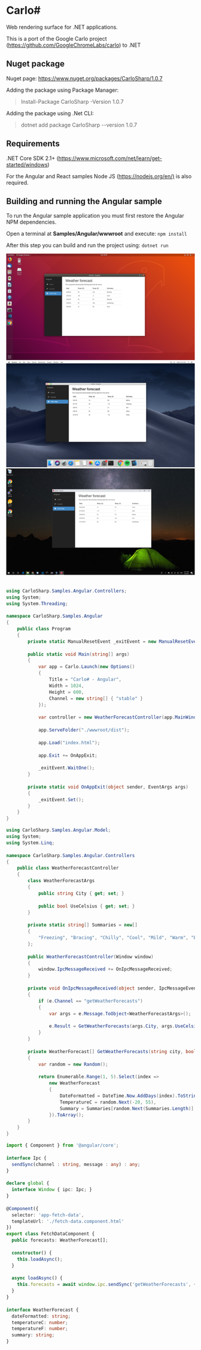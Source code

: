 # Carlo# #

Web rendering surface for .NET applications.

This is a port of the Google Carlo project (<https://github.com/GoogleChromeLabs/carlo>) to .NET

## Nuget package

Nuget page: <https://www.nuget.org/packages/CarloSharp/1.0.7>

Adding the package using Package Manager:

> Install-Package CarloSharp -Version 1.0.7

Adding the package using .Net CLI:

> dotnet add package CarloSharp --version 1.0.7

## Requirements ##

.NET Core SDK 2.1+ (<https://www.microsoft.com/net/learn/get-started/windows>)

For the Angular and React samples Node JS (<https://nodejs.org/en/)> is also required.

## Building and running the Angular sample ##

To run the Angular sample application you must first restore the Angular NPM dependencies.

Open a terminal at **Samples/Angular/wwwroot** and execute:
`npm install`

After this step you can build and run the project using:
`dotnet run`

![alt text](Samples/LinuxAngular01.png "Carlo# Running Angular sample on Linux")
![alt text](Samples/MacOSAngular01.png "Carlo# Running Angular sample on MacOS")
![alt text](Samples/Win10Angular01.png "Carlo# Running Angular sample on Windows")

```cs

using CarloSharp.Samples.Angular.Controllers;
using System;
using System.Threading;

namespace CarloSharp.Samples.Angular
{
    public class Program
    {
        private static ManualResetEvent _exitEvent = new ManualResetEvent(false);

        public static void Main(string[] args)
        {
            var app = Carlo.Launch(new Options()
            {
                Title = "Carlo# - Angular",
                Width = 1024,
                Height = 600,
                Channel = new string[] { "stable" }
            });

            var controller = new WeatherForecastController(app.MainWindow);

            app.ServeFolder("./wwwroot/dist");

            app.Load("index.html");

            app.Exit += OnAppExit;

            _exitEvent.WaitOne();
        }

        private static void OnAppExit(object sender, EventArgs args)
        {
            _exitEvent.Set();
        }
    }
}
```

```cs
using CarloSharp.Samples.Angular.Model;
using System;
using System.Linq;

namespace CarloSharp.Samples.Angular.Controllers
{
    public class WeatherForecastController
    {
        class WeatherForecastArgs
        {
            public string City { get; set; }

            public bool UseCelsius { get; set; }
        }

        private static string[] Summaries = new[]
        {
            "Freezing", "Bracing", "Chilly", "Cool", "Mild", "Warm", "Balmy", "Hot", "Sweltering", "Scorching"
        };

        public WeatherForecastController(Window window)
        {
            window.IpcMessageReceived += OnIpcMessageReceived;
        }

        private void OnIpcMessageReceived(object sender, IpcMessageEventArgs e)
        {
            if (e.Channel == "getWeatherForecasts")
            {
                var args = e.Message.ToObject<WeatherForecastArgs>();

                e.Result = GetWeatherForecasts(args.City, args.UseCelsius);
            }
        }

        private WeatherForecast[] GetWeatherForecasts(string city, bool useCelsius)
        {
            var random = new Random();

            return Enumerable.Range(1, 5).Select(index =>
                new WeatherForecast
                {
                    DateFormatted = DateTime.Now.AddDays(index).ToString("d"),
                    TemperatureC = random.Next(-20, 55),
                    Summary = Summaries[random.Next(Summaries.Length)]
                }).ToArray();
        }
    }
}
```

```typescript
import { Component } from '@angular/core';

interface Ipc {
  sendSync(channel : string, message : any) : any;
}

declare global {
  interface Window { ipc: Ipc; }
}

@Component({
  selector: 'app-fetch-data',
  templateUrl: './fetch-data.component.html'
})
export class FetchDataComponent {
  public forecasts: WeatherForecast[];

  constructor() {
    this.loadAsync();
  }

  async loadAsync() {
    this.forecasts = await window.ipc.sendSync('getWeatherForecasts', { City: 'New York', UseCelsius: true });
  }
}

interface WeatherForecast {
  dateFormatted: string;
  temperatureC: number;
  temperatureF: number;
  summary: string;
}
```
